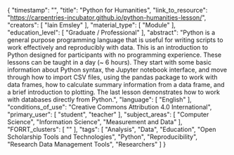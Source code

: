 {
    "timestamp": "",
    "title": "Python for Humanities",
    "link_to_resource": "https://carpentries-incubator.github.io/python-humanities-lesson/",
    "creators": [
        "Iain Emsley"
    ],
    "material_type": [
        "Module"
    ],
    "education_level": [
        "Graduate / Professional"
    ],
    "abstract": "Python is a general purpose programming language that is useful for writing scripts to work effectively and reproducibly with data. This is an introduction to Python designed for participants with no programming experience. These lessons can be taught in a day (~ 6 hours). They start with some basic information about Python syntax, the Jupyter notebook interface, and move through how to import CSV files, using the pandas package to work with data frames, how to calculate summary information from a data frame, and a brief introduction to plotting. The last lesson demonstrates how to work with databases directly from Python.",
    "language": [
        "English"
    ],
    "conditions_of_use": "Creative Commons Attribution 4.0 International",
    "primary_user": [
        "student",
        "teacher"
    ],
    "subject_areas": [
        "Computer Science",
        "Information Science",
        "Measurement and Data"
    ],
    "FORRT_clusters": [
        ""
    ],
    "tags": [
        "Analysis",
        "Data",
        "Education",
        "Open Scholarship Tools and Technologies",
        "Python",
        "Reproducibility",
        "Research Data Management Tools",
        "Researchers"
    ]
}